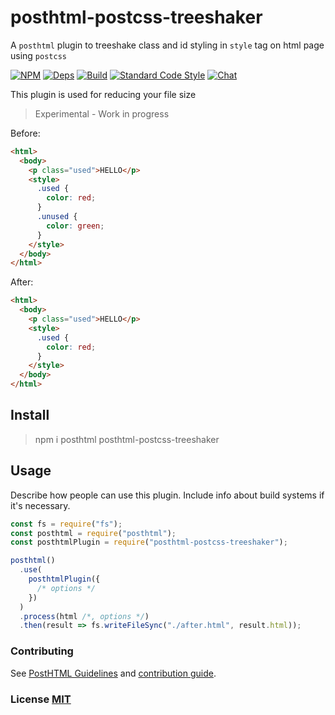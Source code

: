 # posthtml-postcss-treeshaker

A `posthtml` plugin to treeshake class and id styling in `style` tag on html page using `postcss`


[![NPM][npm]][npm-url]
[![Deps][deps]][deps-url]
[![Build][build]][build-badge]
[![Standard Code Style][style]][style-url]
[![Chat][chat]][chat-badge]

This plugin is used for reducing your file size

> Experimental - Work in progress

Before:

```html
<html>
  <body>
    <p class="used">HELLO</p>
    <style>
      .used {
        color: red;
      }
      .unused {
        color: green;
      }
    </style>
  </body>
</html>
```

After:

```html
<html>
  <body>
    <p class="used">HELLO</p>
    <style>
      .used {
        color: red;
      }
    </style>
  </body>
</html>
```

## Install

> npm i posthtml posthtml-postcss-treeshaker

## Usage

Describe how people can use this plugin. Include info about build systems if it's
necessary.

```js
const fs = require("fs");
const posthtml = require("posthtml");
const posthtmlPlugin = require("posthtml-postcss-treeshaker");

posthtml()
  .use(
    posthtmlPlugin({
      /* options */
    })
  )
  .process(html /*, options */)
  .then(result => fs.writeFileSync("./after.html", result.html));
```

### Contributing

See [PostHTML Guidelines](https://github.com/posthtml/posthtml/tree/master/docs) and [contribution guide](CONTRIBUTING.md).

### License [MIT](LICENSE)

[npm]: https://img.shields.io/npm/v/posthtml-postcss-treeshaker.svg
[npm-url]: https://npmjs.com/package/posthtml-postcss-treeshaker
[deps]: https://david-dm.org/posthtml/posthtml-postcss-treeshaker.svg
[deps-url]: https://david-dm.org/anikethsaha/posthtml-postcss-treeshaker
[style]: https://img.shields.io/badge/code%20style-standard-yellow.svg
[style-url]: http://standardjs.com/
[build]: https://travis-ci.org/posthtml/posthtml-postcss-treeshaker.svg?branch=master
[build-badge]: https://travis-ci.org/posthtml/posthtml?branch=master
[chat]: https://badges.gitter.im/posthtml/posthtml-postcss-treeshaker.svg
[chat-badge]: https://gitter.im/posthtml/posthtml?utm_source=badge&utm_medium=badge&utm_campaign=pr-badge&utm_content=badge"
